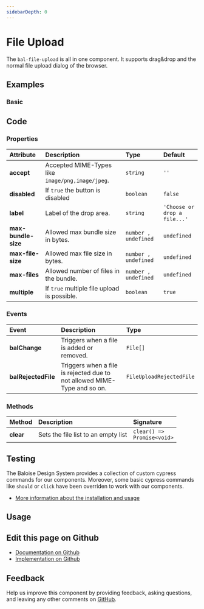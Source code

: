 ```yaml
---
sidebarDepth: 0
---
```


# File Upload


<!-- START: human documentation top -->

The `bal-file-upload` is all in one component. It supports drag&drop and the normal file upload dialog of the browser.

<!-- END: human documentation top -->

<ClientOnly><docs-component-tabs></docs-component-tabs></ClientOnly>


## Examples

### Basic

<ClientOnly><docs-demo-bal-file-upload-51></docs-demo-bal-file-upload-51></ClientOnly>



## Code



### Properties


| Attribute           | Description                                      | Type                            | Default                                 |
| :------------------ | :----------------------------------------------- | :------------------------------ | :-------------------------------------- |
| **accept**          | Accepted MIME-Types like `image/png,image/jpeg`. | <code>string</code>             | <code>''</code>                         |
| **disabled**        | If `true` the button is disabled                 | <code>boolean</code>            | <code>false</code>                      |
| **label**           | Label of the drop area.                          | <code>string</code>             | <code>'Choose or drop a file...'</code> |
| **max-bundle-size** | Allowed max bundle size in bytes.                | <code>number , undefined</code> | <code>undefined</code>                  |
| **max-file-size**   | Allowed max file size in bytes.                  | <code>number , undefined</code> | <code>undefined</code>                  |
| **max-files**       | Allowed number of files in the bundle.           | <code>number , undefined</code> | <code>undefined</code>                  |
| **multiple**        | If `true` multiple file upload is possible.      | <code>boolean</code>            | <code>true</code>                       |

### Events


| Event               | Description                                                              | Type                                |
| :------------------ | :----------------------------------------------------------------------- | :---------------------------------- |
| **balChange**       | Triggers when a file is added or removed.                                | <code>File[]</code>                 |
| **balRejectedFile** | Triggers when a file is rejected due to not allowed MIME-Type and so on. | <code>FileUploadRejectedFile</code> |

### Methods


| Method    | Description                         | Signature                                         |
| :-------- | :---------------------------------- | :------------------------------------------------ |
| **clear** | Sets the file list to an empty list | <code>clear() =&#62; Promise&#60;void&#62;</code> |

## Testing

The Baloise Design System provides a collection of custom cypress commands for our components. Moreover, some basic cypress commands like `should` or `click` have been overriden to work with our components.

- [More information about the installation and usage](/components/tooling/testing.html)

## Usage

<!-- START: human documentation usage -->

<!-- END: human documentation usage -->



## Edit this page on Github

* [Documentation on Github](https://github.com/baloise/design-system/blob/master/docs/src/components/components/bal-file-upload.md)
* [Implementation on Github](https://github.com/baloise/design-system/blob/master/packages/components/src/components/bal-file-upload)

## Feedback

Help us improve this component by providing feedback, asking questions, and leaving any other comments on [GitHub](https://github.com/baloise/design-system/issues/new).


<ClientOnly>
  <docs-component-script tag="balFileUpload"></docs-component-script>
</ClientOnly>
